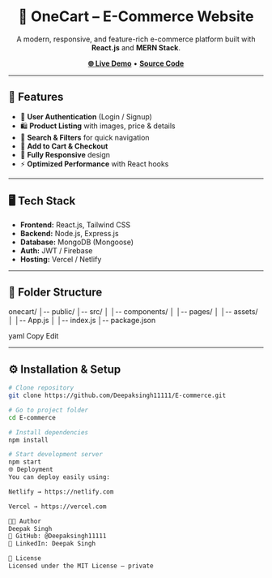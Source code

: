 <h1 align="center">🛒 OneCart – E-Commerce Website</h1>
<p align="center">
  A modern, responsive, and feature-rich e-commerce platform built with <strong>React.js</strong> and <strong>MERN Stack</strong>.
</p>

<p align="center">
  <a href="https://onecart-live-demo-link.com"><strong>🌐 Live Demo</strong></a> •
  <a href="https://github.com/Deepaksingh11111/E-commerce"><strong>Source Code</strong></a>
</p>

---

## 🚀 Features
- 🔐 **User Authentication** (Login / Signup)
- 🛍 **Product Listing** with images, price & details
- 🔎 **Search & Filters** for quick navigation
- 🛒 **Add to Cart & Checkout**
- 📱 **Fully Responsive** design
- ⚡ **Optimized Performance** with React hooks

---

## 🖥 Tech Stack
- **Frontend:** React.js, Tailwind CSS
- **Backend:** Node.js, Express.js
- **Database:** MongoDB (Mongoose)
- **Auth:** JWT / Firebase 
- **Hosting:** Vercel / Netlify

---

## 📂 Folder Structure
onecart/
│-- public/
│-- src/
│ │-- components/
│ │-- pages/
│ │-- assets/
│ │-- App.js
│ │-- index.js
│-- package.json

yaml
Copy
Edit

---

## ⚙️ Installation & Setup

```bash
# Clone repository
git clone https://github.com/Deepaksingh11111/E-commerce.git

# Go to project folder
cd E-commerce

# Install dependencies
npm install

# Start development server
npm start
🌐 Deployment
You can deploy easily using:

Netlify → https://netlify.com

Vercel → https://vercel.com

👨‍💻 Author
Deepak Singh
📌 GitHub: @Deepaksingh11111
📌 LinkedIn: Deepak Singh

📜 License
Licensed under the MIT License – private 
